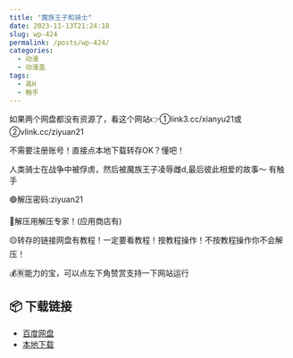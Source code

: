 ```yaml
---
title: "魔族王子和骑士"
date: 2023-11-13T21:24:18
slug: wp-424
permalink: /posts/wp-424/
categories:
  - 动漫
  - 动漫盖
tags:
  - 高H
  - 触手
---
```


如果两个网盘都没有资源了，看这个网站👉①link3.cc/xianyu21或②vlink.cc/ziyuan21

不需要注册账号！直接点本地下载转存OK？懂吧！

人类骑士在战争中被俘虏，然后被魔族王子凌辱雌d,最后彼此相爱的故事～ 有触手

🟢解压密码:ziyuan21

🔵解压用解压专家！(应用商店有)

🟡转存的链接网盘有教程！一定要看教程！按教程操作！不按教程操作你不会解压！

💰🈶能力的宝，可以点左下角赞赏支持一下网站运行

## 📦 下载链接
- [百度网盘](https://blziyuan21.com/pay-download/424?key=ccf5575cb1&down_id=0)
- [本地下载](https://blziyuan21.com/pay-download/424?key=ccf5575cb1&down_id=1)

